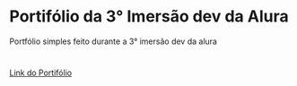 # Portifólio da 3° Imersão dev da Alura
Portfólio simples feito durante a 3° imersão dev da alura
#
[Link do Portifólio](https://carllitsy.github.io/certificard/)

